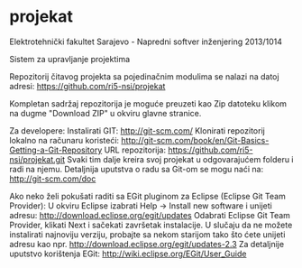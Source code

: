 projekat
========

Elektrotehnički fakultet Sarajevo - Napredni softver inženjering 2013/1014

Sistem za upravljanje projektima

Repozitorij čitavog projekta sa pojedinačnim modulima se nalazi na datoj adresi: https://github.com/ri5-nsi/projekat

Kompletan sadržaj repozitorija je moguće preuzeti kao Zip datoteku klikom na dugme "Download ZIP" u okviru glavne stranice.


Za developere:
Instalirati GIT: http://git-scm.com/
Klonirati repozitorij lokalno na računaru koristeći: http://git-scm.com/book/en/Git-Basics-Getting-a-Git-Repository
URL repozitorija: https://github.com/ri5-nsi/projekat.git
Svaki tim dalje kreira svoj projekat u odgovarajućem folderu i radi na njemu.
Detaljnija uputstva o radu sa Git-om se mogu naći na: http://git-scm.com/doc

Ako neko želi pokušati raditi sa EGit pluginom za Eclipse (Eclipse Git Team Provider):
U okviru Eclipse izabrati Help -> Install new software i unijeti adresu: http://download.eclipse.org/egit/updates
Odabrati Eclipse Git Team Provider, klikati Next i sačekati završetak instalacije.
U slučaju da ne možete instalirati najnoviju verziju, probajte sa nekom starijom tako što ćete unijeti adresu kao npr. http://download.eclipse.org/egit/updates-2.3
Za detaljnije uputstvo korištenja EGit: http://wiki.eclipse.org/EGit/User_Guide

